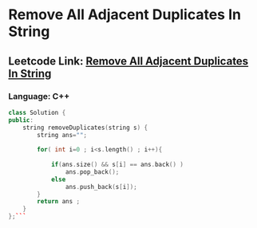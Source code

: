 # Remove All Adjacent Duplicates In String

## Leetcode Link: [Remove All Adjacent Duplicates In String](https://leetcode.com/problems/remove-all-adjacent-duplicates-in-string/)
### Language: C++

```cpp
class Solution {
public:
    string removeDuplicates(string s) {
        string ans="";
        
        for( int i=0 ; i<s.length() ; i++){
            
            if(ans.size() && s[i] == ans.back() )
                ans.pop_back();
            else
                ans.push_back(s[i]);
        }
        return ans ;
    }
};```



